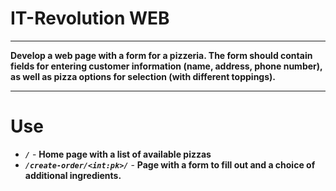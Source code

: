 # IT-Revolution WEB

---

**Develop a web page with a form for a pizzeria.
The form should contain fields for entering customer
information (name, address, phone number),
as well as pizza options for selection
(with different toppings).**

---

# Use

 - ***`/`*** - **Home page with a list of available pizzas**
 - ***`/create-order/<int:pk>/`*** - **Page with a form to fill out and a choice of additional ingredients.**